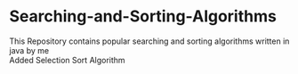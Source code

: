 # Searching-and-Sorting-Algorithms
This Repository contains popular searching and sorting algorithms written in java by me  
Added Selection Sort Algorithm











